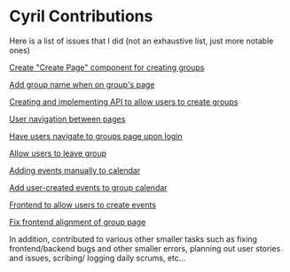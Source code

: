 # Cyril Contributions

Here is a list of issues that I did (not an exhaustive list, just more notable ones)

[Create "Create Page" component for creating groups](https://github.com/ucsb-cs148-w23/project-t10-weeklyschedulecompiler/issues/28)

[Add group name when on group's page](https://github.com/ucsb-cs148-w23/project-t10-weeklyschedulecompiler/issues/133)

[Creating and implementing API to allow users to create groups](https://github.com/ucsb-cs148-w23/project-t10-weeklyschedulecompiler/issues/70)

[User navigation between pages](https://github.com/ucsb-cs148-w23/project-t10-weeklyschedulecompiler/issues/48)

[Have users navigate to groups page upon login](https://github.com/ucsb-cs148-w23/project-t10-weeklyschedulecompiler/issues/82)

[Allow users to leave group](https://github.com/ucsb-cs148-w23/project-t10-weeklyschedulecompiler/issues/222)

[Adding events manually to calendar](https://github.com/ucsb-cs148-w23/project-t10-weeklyschedulecompiler/issues/146)

[Add user-created events to group calendar](https://github.com/ucsb-cs148-w23/project-t10-weeklyschedulecompiler/issues/196)

[Frontend to allow users to create events](https://github.com/ucsb-cs148-w23/project-t10-weeklyschedulecompiler/issues/150)

[Fix frontend alignment of group page](https://github.com/ucsb-cs148-w23/project-t10-weeklyschedulecompiler/issues/158)

In addition, contributed to various other smaller tasks such as fixing frontend/backend bugs and other smaller errors, planning out user stories and issues, scribing/ logging daily scrums, etc...
